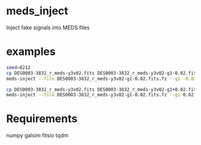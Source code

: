 # meds_inject
Inject fake signals into MEDS files

examples
========

```bash
seed=8212
cp DES0003-3832_r_meds-y3v02.fits DES0003-3832_r_meds-y3v02-g1-0.02.fits
meds-inject --file DES0003-3832_r_meds-y3v02-g1-0.02.fits.fz --g1 -0.02 --g2 0.0 --seed ${seed}

cp DES0003-3832_r_meds-y3v02.fits DES0003-3832_r_meds-y3v02-g1+0.02.fits
meds-inject --file DES0003-3832_r_meds-y3v02-g1-0.02.fits.fz --g1 0.02 --g2 0.0 --seed ${seed}
```

Requirements
============
numpy
galsim
fitsio
tqdm
